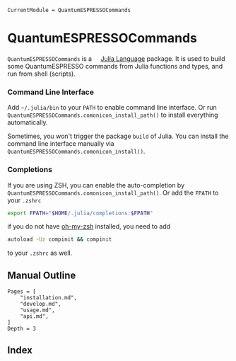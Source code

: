 ```@meta
CurrentModule = QuantumESPRESSOCommands
```

# QuantumESPRESSOCommands

`QuantumESPRESSOCommands` is a <a href="https://julialang.org"><img src="https://julialang.org/assets/infra/julia.ico" width="16em">Julia Language</a> package.
It is used to build some QuantumESPRESSO commands from Julia functions and types,
and run from shell (scripts).

### Command Line Interface

Add `~/.julia/bin` to your `PATH` to enable command line interface. Or run
`QuantumESPRESSOCommands.comonicon_install_path()` to install everything automatically.

Sometimes, you won't trigger the package `build` of Julia. You can install the command line interface
manually via `QuantumESPRESSOCommands.comonicon_install()`.

### Completions

If you are using ZSH, you can enable the auto-completion by `QuantumESPRESSOCommands.comonicon_install_path()`. Or add the `FPATH`
to your `.zshrc`

```sh
export FPATH="$HOME/.julia/completions:$FPATH"
```

if you do not have [oh-my-zsh](https://github.com/ohmyzsh/ohmyzsh) installed, you need to add

```sh
autoload -Uz compinit && compinit
```

to your `.zshrc` as well.

## Manual Outline

```@contents
Pages = [
    "installation.md",
    "develop.md",
    "usage.md",
    "api.md",
]
Depth = 3
```

## Index

```@index
```
